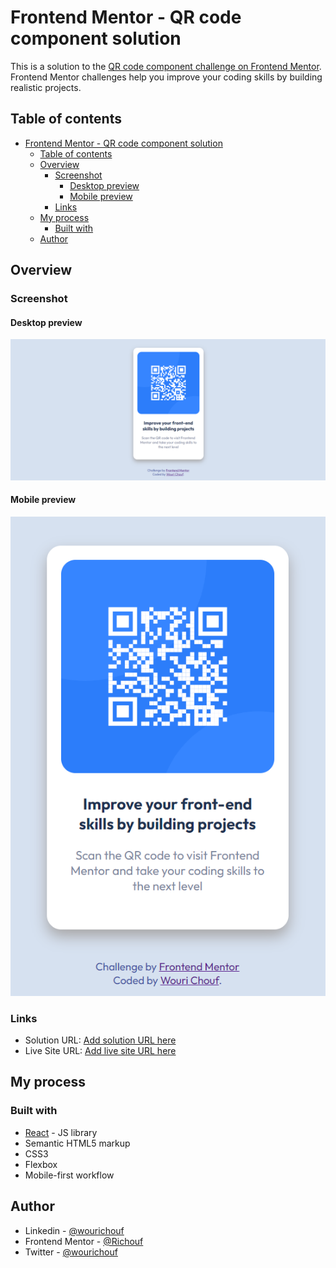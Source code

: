 # Frontend Mentor - QR code component solution

This is a solution to the [QR code component challenge on Frontend Mentor](https://www.frontendmentor.io/challenges/qr-code-component-iux_sIO_H). Frontend Mentor challenges help you improve your coding skills by building realistic projects.

## Table of contents

- [Frontend Mentor - QR code component solution](#frontend-mentor---qr-code-component-solution)
  - [Table of contents](#table-of-contents)
  - [Overview](#overview)
    - [Screenshot](#screenshot)
      - [Desktop preview](#desktop-preview)
      - [Mobile preview](#mobile-preview)
    - [Links](#links)
  - [My process](#my-process)
    - [Built with](#built-with)
  - [Author](#author)

## Overview

### Screenshot

#### Desktop preview

![Desktop preview](./src/images/screenshot/desktop.png)

#### Mobile preview

![Mobile preview](./src/images/screenshot/mobile.png)

### Links

- Solution URL: [Add solution URL here](https://github.com/Richouf95/QR_Component)
- Live Site URL: [Add live site URL here](https://your-live-site-url.com)

## My process

### Built with

- [React](https://reactjs.org/) - JS library
- Semantic HTML5 markup
- CSS3
- Flexbox
- Mobile-first workflow

## Author

- Linkedin - [@wourichouf](https://www.linkedin.com/in/wourichouf)
- Frontend Mentor - [@Richouf](https://www.frontendmentor.io/profile/Richouf95)
- Twitter - [@wourichouf](https://twitter.com/wourichouf)
